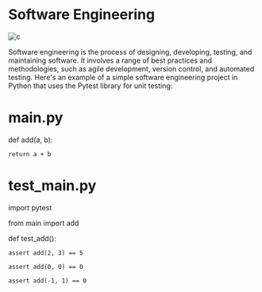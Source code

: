 # Software Engineering

![c](https://user-images.githubusercontent.com/116082827/235298861-62ff4768-b591-4214-a9ad-20926c64037d.jpeg)


Software engineering is the process of designing, developing, testing, and maintaining software. It involves a range of best practices and methodologies, such as agile development, version control, and automated testing. Here's an example of a simple software engineering project in Python that uses the Pytest library for unit testing:



# main.py

def add(a, b):

    return a + b



# test_main.py

import pytest

from main import add



def test_add():

    assert add(2, 3) == 5

    assert add(0, 0) == 0

    assert add(-1, 1) == 0
